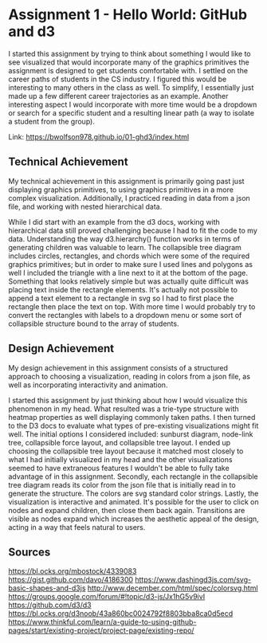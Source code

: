 Assignment 1 - Hello World: GitHub and d3  
===
I started this assignment by trying to think about something
I would like to see visualized that would incorporate many of the 
graphics primitives the assignment is designed to get students comfortable with.
I settled on the career paths of students in the CS industry. I figured this would
be interesting to many others in the class as well. To simplify, I essentially just 
made up a few different career trajectories as an example. Another interesting aspect
I would incorporate with more time would be a dropdown or search for a specific student
and a resulting linear path (a way to isolate a student from the group).

Link: https://bwolfson978.github.io/01-ghd3/index.html

Technical Achievement
---
My technical achievement in this assignment is primarily going past just displaying graphics primitives, to using
graphics primitives in a more complex visualization. Additionally, I practiced reading in data from a json file, and working with
nested hierarchical data.

While I did start with an example from the d3 docs, working with hierarchical data still proved challenging
because I had to fit the code to my data. Understanding the way d3.hierarchy() function works in terms of generating 
children was valuable to learn. The collapsible tree diagram includes circles, rectangles, and chords which were some of the required 
graphics primitives; but in order to make sure I used lines and polygons as well I included the triangle with a line next to it
at the bottom of the page. Something that looks relatively simple but was actually quite difficult was placing text inside the 
rectangle elements. It's actually not possible to append a text element to a rectangle in svg so I had to first place the rectangle
then place the text on top. With more time I would probably try to convert the rectangles with labels to a dropdown menu or some sort of 
collapsible structure bound to the array of students.

Design Achievement
---
My design achievement in this assignment consists of a structured approach to choosing
a visualization, reading in colors from a json file, as well as incorporating interactivity and animation.

I started this assignment by just thinking about how I would visualize
this phenomenon in my head. What resulted was a trie-type structure with heatmap
properties as well displaying commonly taken paths. I then turned to the D3 docs to evaluate 
what types of pre-existing visualizations might fit well. The initial options
I considered included: sunburst diagram, node-link tree, collapsible force layout, and collapsible
tree layout. I ended up choosing the collapsible tree layout because it matched most closely to what
I had initially visualized in my head and the other visualizations seemed to have extraneous features
I wouldn't be able to fully take advantage of in this assignment. Secondly, each rectangle in the collapsible tree diagram reads
its color from the json file that is initially read in to generate the structure. The colors are svg standard color strings. Lastly, the visualization
is interactive and animated. It's possible for the user to click on nodes and expand children, then close them back again. Transitions are visible as nodes expand
which increases the aesthetic appeal of the design, acting in a way that feels natural to users.

Sources
---
https://bl.ocks.org/mbostock/4339083
https://gist.github.com/davo/4186300
https://www.dashingd3js.com/svg-basic-shapes-and-d3js
http://www.december.com/html/spec/colorsvg.html
https://groups.google.com/forum/#!topic/d3-js/Jx1hG5v9ivI
https://github.com/d3/d3
https://bl.ocks.org/d3noob/43a860bc0024792f8803bba8ca0d5ecd
https://www.thinkful.com/learn/a-guide-to-using-github-pages/start/existing-project/project-page/existing-repo/